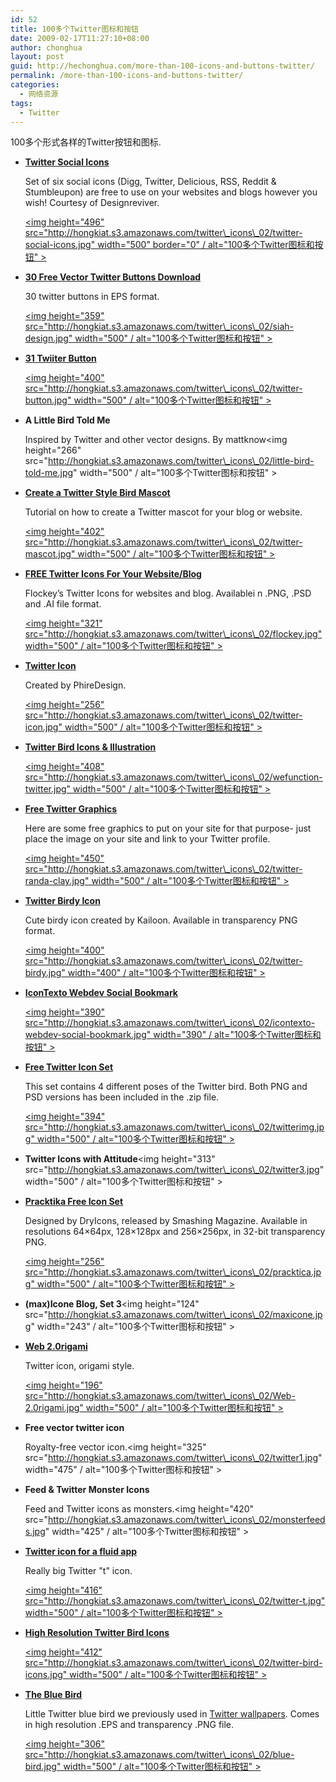```yaml
---
id: 52
title: 100多个Twitter图标和按钮
date: 2009-02-17T11:27:10+08:00
author: chonghua
layout: post
guid: http://hechonghua.com/more-than-100-icons-and-buttons-twitter/
permalink: /more-than-100-icons-and-buttons-twitter/
categories:
  - 网络资源
tags:
  - Twitter
---
```

100多个形式各样的Twitter按钮和图标.

<!--more-->

  * **[Twitter Social Icons](http://designreviver.com/freebies/6-free-new-social-icons-digg-twitter-stumble-rss-delicious-reddit/)**
    
    Set of six social icons (Digg, Twitter, Delicious, RSS, Reddit & Stumbleupon) are free to use on your websites and blogs however you wish! Courtesy of Designreviver.
    
    [<img height="496" src="http://hongkiat.s3.amazonaws.com/twitter\_icons\_02/twitter-social-icons.jpg" width="500" border="0" / alt="100多个Twitter图标和按钮" >](http://designreviver.com/freebies/6-free-new-social-icons-digg-twitter-stumble-rss-delicious-reddit/) 
  * **[30 Free Vector Twitter Buttons Download](http://siahdesign.com/archives/491)**
    
    30 twitter buttons in EPS format. 
    
    [<img height="359" src="http://hongkiat.s3.amazonaws.com/twitter\_icons\_02/siah-design.jpg" width="500" / alt="100多个Twitter图标和按钮" >](http://siahdesign.com/archives/491) 
  * **[31 Twiiter Button](http://www.vincentabry.com/31-logos-et-boutons-pour-twitter-2480)**
    
    [<img height="400" src="http://hongkiat.s3.amazonaws.com/twitter\_icons\_02/twitter-button.jpg" width="500" / alt="100多个Twitter图标和按钮" >](http://www.vincentabry.com/31-logos-et-boutons-pour-twitter-2480) 
  * **A Little Bird Told Me**
    
    Inspired by Twitter and other vector designs. By mattknow<img height="266" src="http://hongkiat.s3.amazonaws.com/twitter\_icons\_02/little-bird-told-me.jpg" width="500" / alt="100多个Twitter图标和按钮" > 

  * **[Create a Twitter Style Bird Mascot](http://vectortuts.com/illustration/create-a-twitter-style-bird-mascot/)**
    
    Tutorial on how to create a Twitter mascot for your blog or website.
    
    [<img height="402" src="http://hongkiat.s3.amazonaws.com/twitter\_icons\_02/twitter-mascot.jpg" width="500" / alt="100多个Twitter图标和按钮" >](http://vectortuts.com/illustration/create-a-twitter-style-bird-mascot/) 
  * **[FREE Twitter Icons For Your Website/Blog](http://www.flockey.com/blog/index.php/2008/11/04/free-twitter-icons-for-your-websiteblog/)** 
    
    Flockey’s Twitter Icons for websites and blog. Availablei n .PNG, .PSD and .AI file format.
    
    [<img height="321" src="http://hongkiat.s3.amazonaws.com/twitter\_icons\_02/flockey.jpg" width="500" / alt="100多个Twitter图标和按钮" >](http://www.flockey.com/blog/index.php/2008/11/04/free-twitter-icons-for-your-websiteblog/) 
  * **[Twitter Icon](http://phiredesign.deviantart.com/art/Twitter-Icon-103468482)**
    
    Created by PhireDesign.
    
    [<img height="256" src="http://hongkiat.s3.amazonaws.com/twitter\_icons\_02/twitter-icon.jpg" width="500" / alt="100多个Twitter图标和按钮" >](http://phiredesign.deviantart.com/art/Twitter-Icon-103468482) 
  * **[Twitter Bird Icons & Illustration](http://wefunction.com/2008/07/freebie-twitter-icons-illustration/)**
    
    [<img height="408" src="http://hongkiat.s3.amazonaws.com/twitter\_icons\_02/wefunction-twitter.jpg" width="500" / alt="100多个Twitter图标和按钮" >](http://wefunction.com/2008/07/freebie-twitter-icons-illustration/) 
  * **[Free Twitter Graphics](http://randaclay.com/freebies/free-twitter-graphics/)**
    
    Here are some free graphics to put on your site for that purpose- just place the image on your site and link to your Twitter profile.
    
    [<img height="450" src="http://hongkiat.s3.amazonaws.com/twitter\_icons\_02/twitter-randa-clay.jpg" width="500" / alt="100多个Twitter图标和按钮" >](http://randaclay.com/freebies/free-twitter-graphics/) 
  * **[Twitter Birdy Icon](http://kailoon.com/free-vector-icons-set-twitter-birdy-icon/)**
    
    Cute birdy icon created by Kailoon. Available in transparency PNG format.
    
    [<img height="400" src="http://hongkiat.s3.amazonaws.com/twitter\_icons\_02/twitter-birdy.jpg" width="400" / alt="100多个Twitter图标和按钮" >](http://kailoon.com/free-vector-icons-set-twitter-birdy-icon/) 
  * **[IconTexto Webdev Social Bookmark](http://icontexto.blogspot.com/2008/09/icontexto-webdev-social-bookmark-bonus.html)**
    
    [<img height="390" src="http://hongkiat.s3.amazonaws.com/twitter\_icons\_02/icontexto-webdev-social-bookmark.jpg" width="390" / alt="100多个Twitter图标和按钮" >](http://icontexto.blogspot.com/2008/09/icontexto-webdev-social-bookmark-bonus.html) 
  * **[Free Twitter Icon Set](http://www.productivedreams.com/its-twitter-time-free-vector-icon-set/)**
    
    This set contains 4 different poses of the Twitter bird. Both PNG and PSD versions has been included in the .zip file.
    
    [<img height="394" src="http://hongkiat.s3.amazonaws.com/twitter\_icons\_02/twitterimg.jpg" width="500" / alt="100多个Twitter图标和按钮" >](http://www.productivedreams.com/its-twitter-time-free-vector-icon-set/) 
  * **Twitter Icons with Attitude**<img height="313" src="http://hongkiat.s3.amazonaws.com/twitter\_icons\_02/twitter3.jpg" width="500" / alt="100多个Twitter图标和按钮" > 

  * **[Pracktika Free Icon Set](http://www.smashingmagazine.com/2008/09/23/practika-a-free-icon-set/)**
    
    Designed by DryIcons, released by Smashing Magazine. Available in resolutions 64×64px, 128×128px and 256×256px, in 32-bit transparency PNG.
    
    [<img height="256" src="http://hongkiat.s3.amazonaws.com/twitter\_icons\_02/pracktica.jpg" width="500" / alt="100多个Twitter图标和按钮" >](http://www.smashingmagazine.com/2008/09/23/practika-a-free-icon-set/) 
  * **(max)Icone Blog, Set 3**<img height="124" src="http://hongkiat.s3.amazonaws.com/twitter\_icons\_02/maxicone.jpg" width="243" / alt="100多个Twitter图标和按钮" > 

  * **[Web 2.0rigami](http://blog.iampaddy.com/2008/11/12/web-20rigami/)**
    
    Twitter icon, origami style.
    
    [<img height="196" src="http://hongkiat.s3.amazonaws.com/twitter\_icons\_02/Web-2.0rigami.jpg" width="500" / alt="100多个Twitter图标和按钮" >](http://blog.iampaddy.com/2008/11/12/web-20rigami/) 
  * **Free vector twitter icon**
    
    Royalty-free vector icon.<img height="325" src="http://hongkiat.s3.amazonaws.com/twitter\_icons\_02/twitter1.jpg" width="475" / alt="100多个Twitter图标和按钮" > 

  * **Feed & Twitter Monster Icons**
    
    Feed and Twitter icons as monsters.<img height="420" src="http://hongkiat.s3.amazonaws.com/twitter\_icons\_02/monsterfeeds.jpg" width="425" / alt="100多个Twitter图标和按钮" > 

  * **[Twitter icon for a fluid app](http://www.flickr.com/photos/mfilej/2397881577/in/pool-fluid_icons)**
    
    Really big Twitter "t" icon.
    
    [<img height="416" src="http://hongkiat.s3.amazonaws.com/twitter\_icons\_02/twitter-t.jpg" width="500" / alt="100多个Twitter图标和按钮" >](http://www.flickr.com/photos/mfilej/2397881577/in/pool-fluid_icons) 
  * **[High Resolution Twitter Bird Icons](http://thedesignsuperhero.com/2008/10/free-psds-give-away-high-resolution-twitter-bird-icons/)**
    
    [<img height="412" src="http://hongkiat.s3.amazonaws.com/twitter\_icons\_02/twitter-bird-icons.jpg" width="500" / alt="100多个Twitter图标和按钮" >](http://thedesignsuperhero.com/2008/10/free-psds-give-away-high-resolution-twitter-bird-icons/) 
  * **[The Blue Bird](http://hongkiat.s3.amazonaws.com/twitter_icons_02/twitter-blue-bird.zip)**
    
    Little Twitter blue bird we previously used in [Twitter wallpapers](http://www.hongkiat.com/blog/twitter-wallpapers-the-blue-bird/). Comes in high resolution .EPS and transparency .PNG file.
    
    [<img height="306" src="http://hongkiat.s3.amazonaws.com/twitter\_icons\_02/blue-bird.jpg" width="500" / alt="100多个Twitter图标和按钮" >](http://hongkiat.s3.amazonaws.com/twitter_icons_02/twitter-blue-bird.zip)